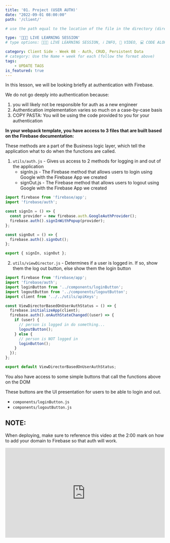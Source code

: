 ```yaml
---
title: '01. Project (USER AUTH)'
date: "2022-09-01 08:00:00"
path: '/client/'

# use the path equal to the location of the file in the directory (directory structure)

type: '👩🏽‍🏫 LIVE LEARNING SESSION'
# type options: 👩🏽‍🏫 LIVE LEARNING SESSION, ℹ️ INFO, 🎥 VIDEO, 💻 CODE ALONG, 🥼 LAB, ↩️ REVIEW/NOTES, 👥 GROUP LEARNING, 👷🏼‍♂️ GROUP PROJECT, 🧠 ASSESSMENT, 📝 ASSIGNMENT

category: Client Side - Week 08 - Auth, CRUD, Persistent Data
# category: Use the Name + week for each (follow the format above)
tags: 
    - UPDATE TAGS
is_featured: true
---
```

In this lesson, we will be looking briefly at authentication with Firebase.

We do not go deeply into authentication because:

1. you will likely not be responsible for auth as a new engineer
1. Authentication implementation varies so much on a case-by-case basis
1. COPY PASTA: You will be using the code provided to you for your authentication

**In your webpack template, you have access to 3 files that are built based on the Firebase documentation:**

These methods are a part of the Business logic layer, which tell the application what to do when the functions are called.

1. `utils/auth.js` - Gives us access to 2 methods for logging in and out of the application
   - signIn.js - The Firebase method that allows users to login using Google with the Firebase App we created
   - signOut.js - The Firebase method that allows users to logout using Google with the Firebase App we created

```js
import firebase from 'firebase/app';
import 'firebase/auth';

const signIn = () => {
  const provider = new firebase.auth.GoogleAuthProvider();
  firebase.auth().signInWithPopup(provider);
};

const signOut = () => {
  firebase.auth().signOut();
};

export { signIn, signOut };
```

2. `utils/viewDirector.js` - Determines if a user is logged in. If so, show them the log out button, else show them the login button

```js
import firebase from 'firebase/app';
import 'firebase/auth';
import loginButton from '../components/loginButton';
import logoutButton from '../components/logoutButton';
import client from '../../utils/apiKeys';

const ViewDirectorBasedOnUserAuthStatus = () => {
  firebase.initializeApp(client);
  firebase.auth().onAuthStateChanged((user) => {
    if (user) {
      // person is logged in do something...
      logoutButton();
    } else {
      // person is NOT logged in
      loginButton();
    }
  });
};

export default ViewDirectorBasedOnUserAuthStatus;
```

You also have access to some simple buttons that call the functions above on the DOM

These buttons are the UI presentation for users to be able to login and out.

- `components/loginButton.js`
- `components/logoutButton.js`

## NOTE:
When deploying, make sure to reference this video at the 2:00 mark on how to add your domain to Firebase so that auth will work.

<div style="padding:56.2% 0 0 0;position:relative;"><iframe src="https://player.vimeo.com/video/599246465?h=41b5e9c84e&amp;badge=0&amp;autopause=0&amp;player_id=0&amp;app_id=58479" frameborder="0" allow="autoplay; fullscreen; picture-in-picture" allowfullscreen style="position:absolute;top:0;left:0;width:100%;height:100%;" title="7. Firebase App Deployment with env variables"></iframe></div><script src="https://player.vimeo.com/api/player.js"></script>
